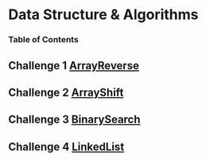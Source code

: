 # Data Structure & Algorithms

### Table of Contents 

## Challenge 1 [ArrayReverse](code401challenges/src/main/java/code401challenges/ArrayReverse.java)
## Challenge 2 [ArrayShift](code401challenges/src/main/java/code401challenges/ArrayShift.java)
## Challenge 3 [BinarySearch](code401challenges/src/main/java/code401challenges/BinarySearch.java)
## Challenge 4 [LinkedList](code401challenges/src/main/java/linkedlist/LinkedList.java)